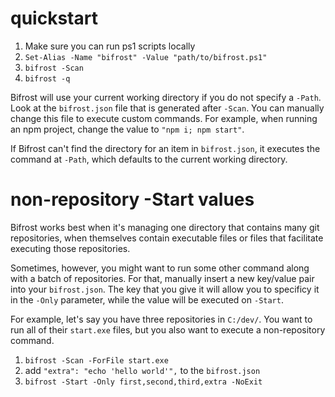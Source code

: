 # quickstart

1. Make sure you can run ps1 scripts locally
2. `Set-Alias -Name "bifrost" -Value "path/to/bifrost.ps1"`
3. `bifrost -Scan`
4. `bifrost -q`

Bifrost will use your current working directory if you do not specify a `-Path`.
Look at the `bifrost.json` file that is generated after `-Scan`. You can
manually change this file to execute custom commands. For example, when running
an npm project, change the value to `"npm i; npm start"`.

If Bifrost can't find the directory for an item in `bifrost.json`, it executes
the command at `-Path`, which defaults to the current working directory.

# non-repository -Start values

Bifrost works best when it's managing one directory that contains many git
repositories, when themselves contain executable files or files that facilitate
executing those repositories.

Sometimes, however, you might want to run some other command along with a batch
of repositories. For that, manually insert a new key/value pair into your
`bifrost.json`. The key that you give it will allow you to specificy it in the
`-Only` parameter, while the value will be executed on `-Start`.

For example, let's say you have three repositories in `C:/dev/`. You want to run
all of their `start.exe` files, but you also want to execute a non-repository
command.

1. `bifrost -Scan -ForFile start.exe`
2. add `"extra": "echo 'hello world'",` to the `bifrost.json`
3. `bifrost -Start -Only first,second,third,extra -NoExit`